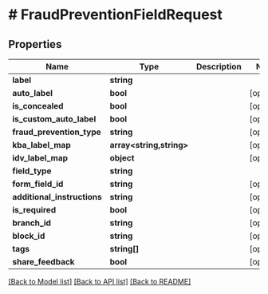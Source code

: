 # # FraudPreventionFieldRequest

## Properties

Name | Type | Description | Notes
------------ | ------------- | ------------- | -------------
**label** | **string** |  |
**auto_label** | **bool** |  | [optional]
**is_concealed** | **bool** |  | [optional]
**is_custom_auto_label** | **bool** |  | [optional]
**fraud_prevention_type** | **string** |  | [optional]
**kba_label_map** | **array<string,string>** |  | [optional]
**idv_label_map** | **object** |  | [optional]
**field_type** | **string** |  |
**form_field_id** | **string** |  | [optional]
**additional_instructions** | **string** |  | [optional]
**is_required** | **bool** |  | [optional]
**branch_id** | **string** |  | [optional]
**block_id** | **string** |  | [optional]
**tags** | **string[]** |  | [optional]
**share_feedback** | **bool** |  | [optional]

[[Back to Model list]](../../README.md#models) [[Back to API list]](../../README.md#endpoints) [[Back to README]](../../README.md)
